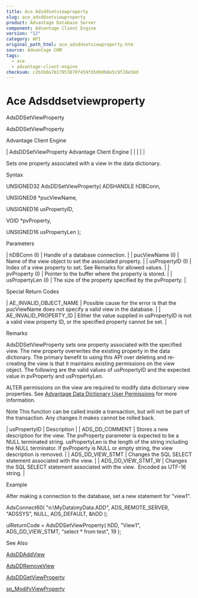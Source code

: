 ```yaml
---
title: Ace Adsddsetviewproperty
slug: ace_adsddsetviewproperty
product: Advantage Database Server
component: Advantage Client Engine
version: "12"
category: API
original_path_html: ace_adsddsetviewproperty.htm
source: Advantage CHM
tags:
  - ace
  - advantage-client-engine
checksum: c2b1b0a7b17953878f459fd509db8e5c9f28e5bd
---
```


# Ace Adsddsetviewproperty

AdsDDSetViewProperty

AdsDDSetViewProperty

Advantage Client Engine

| AdsDDSetViewProperty  Advantage Client Engine |  |  |  |  |

Sets one property associated with a view in the data dictionary.

Syntax

UNSIGNED32 AdsDDSetViewProperty( ADSHANDLE hDBConn,

UNSIGNED8 \*pucViewName,

UNSIGNED16 usPropertyID,

VOID \*pvProperty,

UNSIGNED16 usPropertyLen );

Parameters

| hDBConn (I) | Handle of a database connection. |
| pucViewName (I) | Name of the view object to set the associated property. |
| usPropertyID (I) | Index of a view property to set. See Remarks for allowed values. |
| pvProperty (I) | Pointer to the buffer where the property is stored. |
| usPropertyLen (I) | The size of the property specified by the pvProperty. |

Special Return Codes

| AE\_INVALID\_OBJECT\_NAME | Possible cause for the error is that the pucViewName does not specify a valid view in the database. |
| AE\_INVALID\_PROPERTY\_ID | Either the value supplied in usPropertyID is not a valid view property ID, or the specified property cannot be set. |

Remarks

AdsDDSetViewProperty sets one property associated with the specified view. The new property overwrites the existing property in the data dictionary. The primary benefit to using this API over deleting and re-creating the view is that it maintains existing permissions on the view object. The following are the valid values of usPropertyID and the expected value in pvProperty and usPropertyLen.

ALTER permissions on the view are required to modify data dictionary view properties. See [Advantage Data Dictionary User Permissions](master_advantage_data_dictionary_user_permissions.md) for more information.

Note This function can be called inside a transaction, but will not be part of the transaction. Any changes it makes cannot be rolled back.

| usPropertyID | Description |
| ADS\_DD\_COMMENT | Stores a new description for the view. The pvProperty parameter is expected to be a NULL terminated string. usPropertyLen is the length of the string including the NULL terminator. If pvProperty is NULL or empty string, the view description is removed. |
| ADS\_DD\_VIEW\_STMT | Changes the SQL SELECT statement associated with the view. |
| ADS\_DD\_VIEW\_STMT\_W | Changes the SQL SELECT statement associated with the view.  Encoded as UTF-16 string. |

Example

After making a connection to the database, set a new statement for "view1".

AdsConnect60( "n:\\MyData\\myData.ADD", ADS\_REMOTE\_SERVER, "ADSSYS", NULL, ADS\_DEFAULT, &hDD );

ulReturnCode = AdsDDSetViewProperty( hDD, "View1", ADS\_DD\_VIEW\_STMT, "select \* from test", 19 );

See Also

[AdsDDAddView](ace_adsddaddview.md)

[AdsDDRemoveView](ace_adsddremoveview.md)

[AdsDDGetViewProperty](ace_adsddgetviewproperty.md)

[sp\_ModifyViewProperty](master_sp_modifyviewproperty.md)
